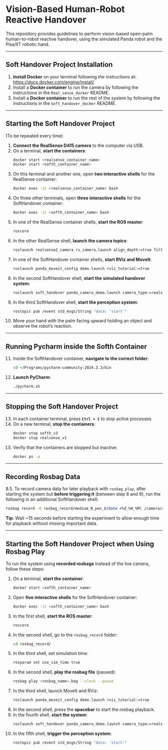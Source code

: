 # Vision-Based Human-Robot Reactive Handover

This repository provides guidelines to perform vision-based open-palm human-to-robot reactive handover, using the simulated Panda robot and the Pisa/IIT robotic hand. 

---

## Soft Handover Project Installation

1. **Install Docker** on your terminal following the instructions at: https://docs.docker.com/engine/install/  
2. Install a **Docker container** to run the camera by following the instructions in the `Real_sense_docker` README.  
3. Install a **Docker container** to run the rest of the system by following the instructions in the `Soft_handover_docker` README.  

---

## Starting the Soft Handover Project  
(To be repeated every time)

1. **Connect the RealSense D415 camera** to the computer via USB.  
2. On a terminal, **start the containers**:  
   ```bash
   docker start <realsense_container_name>
   docker start <softh_container_name>
   ```
3. On this terminal and another one, open **two interactive shells** for the RealSense container:  
   ```bash
   docker exec -it <realsense_container_name> bash
   ```
4. On three other terminals, open **three interactive shells** for the SoftHandover container:  
   ```bash
   docker exec -it <softh_container_name> bash
   ```
5. In one of the RealSense container shells, **start the ROS master**:  
   ```bash
   roscore
   ```
6. In the other RealSense shell, **launch the camera topics**:  
   ```bash
   roslaunch realsense2_camera rs_camera.launch align_depth:=true filters:=pointcloud
   ```
7. In one of the SoftHandover container shells, **start RViz and MoveIt**:  
   ```bash
   roslaunch panda_moveit_config demo.launch rviz_tutorial:=true
   ```
8. In the second SoftHandover shell, **start the simulated handover system**:  
   ```bash
   roslaunch soft_handover panda_camera_demo.launch camera_type:=realsense end_effector:=gripper robot:=panda
   ```
9. In the third SoftHandover shell, **start the perception system**:  
   ```bash
   rostopic pub /event std_msgs/String "data: 'start'"
   ```
10. Move your hand with the palm facing upward holding an object and observe the robot’s reaction.  

---

## Running Pycharm inside the Softh Container

11. Inside the SoftHandover container, **navigate to the correct folder**:  
    ```bash
    cd ~/Programs/pycharm-community-2024.3.3/bin
    ```
12. **Launch PyCharm**:  
    ```bash
    ./pycharm.sh
    ```

---

## Stopping the Soft Handover Project

13. In each container terminal, press **`Ctrl + C`** to stop active processes.  
14. On a new terminal, **stop the containers**:  
    ```bash
    docker stop softh_v3
    docker stop realsense_v1
    ```
15. Verify that the containers are stopped but inactive:  
    ```bash
    docker ps -a
    ```

---

## Recording Rosbag Data

8.5. To record camera data for later playback with `rosbag play`, after starting the system but **before triggering it** (between step 8 and 9), run the following in an additional SoftHandover shell:  

```bash
rosbag record -O rosbag_record/medium_N_pen_$(date +%d_%H_%M) /camera/color/image_raw /camera/aligned_depth_to_color/image_raw /camera/aligned_depth_to_color/camera_info /tf /tf_static /camera/depth/image_rect_raw
```

**Tip:** Wait ~15 seconds before starting the experiment to allow enough time for playback without missing important data.  

---

## Starting the Soft Handover Project when Using Rosbag Play

To run the system using **recorded rosbags** instead of the live camera, follow these steps:

1. On a terminal, **start the container**:  
   ```bash
   docker start <softh_container_name>
   ```
2. Open **five interactive shells** for the SoftHandover container:  
   ```bash
   docker exec -it <softh_container_name> bash
   ```
3. In the first shell, **start the ROS master**:  
   ```bash
   roscore
   ```
4. In the second shell, go to the `rosbag_record` folder:  
   ```bash
   cd rosbag_record/
   ```
5. In the third shell, set simulation time:  
   ```bash
   rosparam set use_sim_time true
   ```
6. In the second shell, **play the rosbag file** (paused):  
   ```bash
   rosbag play <rosbag_name>.bag --clock --pause
   ```
7. In the third shell, launch MoveIt and RViz:  
   ```bash
   roslaunch panda_moveit_config demo.launch rviz_tutorial:=true
   ```
8. In the second shell, press the **spacebar** to start the rosbag playback.  
9. In the fourth shell, **start the system**:  
   ```bash
   roslaunch soft_handover panda_camera_demo.launch camera_type:=realsense end_effector:=gripper robot:=panda
   ```
10. In the fifth shell, **trigger the perception system**:  
    ```bash
    rostopic pub /event std_msgs/String "data: 'start'"
    ```

